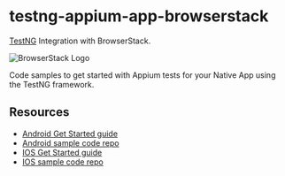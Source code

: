 # testng-appium-app-browserstack

[TestNG](http://testng.org) Integration with BrowserStack.

![BrowserStack Logo](https://d98b8t1nnulk5.cloudfront.net/production/images/layout/logo-header.png?1469004780)

Code samples to get started with Appium tests for your Native App using the TestNG framework.

## Resources
* [Android Get Started guide](https://www.browserstack.com/app-automate/get-started)
* [Android sample code repo](https://github.com/browserstack/testng-appium-app-browserstack/tree/master/android)
* [IOS Get Started guide](https://www.browserstack.com/app-automate/get-started-ios)
* [IOS sample code repo](https://github.com/browserstack/testng-appium-app-browserstack/tree/master/ios)
